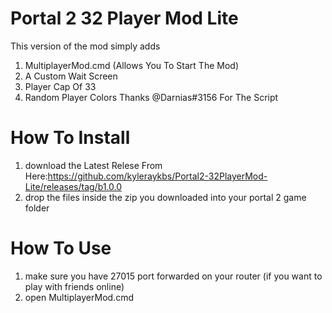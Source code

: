 # Portal 2 32 Player Mod Lite

This version of the mod simply adds
1. MultiplayerMod.cmd (Allows You To Start The Mod)
2. A Custom Wait Screen
3. Player Cap Of 33
4. Random Player Colors Thanks @Darnias#3156 For The Script

# How To Install
1. download the Latest Relese From Here:https://github.com/kyleraykbs/Portal2-32PlayerMod-Lite/releases/tag/b1.0.0
2. drop the files inside the zip you downloaded into your portal 2 game folder
# How To Use
1. make sure you have 27015 port forwarded on your router (if you want to play with friends online)
2. open MultiplayerMod.cmd
